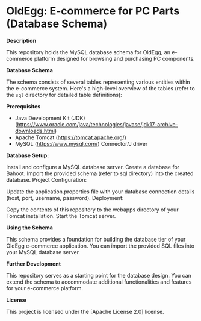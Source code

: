 # OldEgg: E-commerce for PC Parts (Database Schema)

**Description**

This repository holds the MySQL database schema for OldEgg, an e-commerce platform designed for browsing and purchasing PC components.

**Database Schema**

The schema consists of several tables representing various entities within the e-commerce system. Here's a high-level overview of the tables (refer to the `sql` directory for detailed table definitions):

**Prerequisites**

- Java Development Kit (JDK) (https://www.oracle.com/java/technologies/javase/jdk17-archive-downloads.html)
- Apache Tomcat (https://tomcat.apache.org/)
- MySQL (https://www.mysql.com/) Connector/J driver

**Database Setup:**

Install and configure a MySQL database server.
Create a database for Bahoot.
Import the provided schema (refer to sql directory) into the created database.
Project Configuration:

Update the application.properties file with your database connection details (host, port, username, password).
Deployment:

Copy the contents of this repository to the webapps directory of your Tomcat installation.
Start the Tomcat server.

**Using the Schema**

This schema provides a foundation for building the database tier of your OldEgg e-commerce application. You can import the provided SQL files into your MySQL database server.

**Further Development**

This repository serves as a starting point for the database design. You can extend the schema to accommodate additional functionalities and features for your e-commerce platform.

**License**

This project is licensed under the [Apache License 2.0] license.
